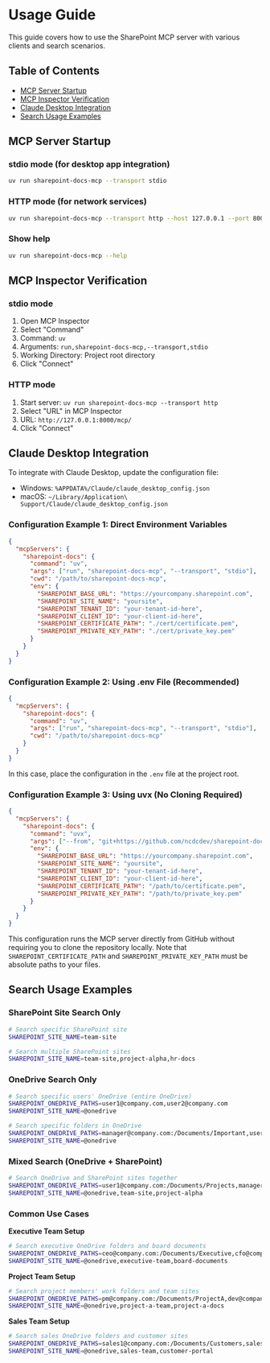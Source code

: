 # Usage Guide

This guide covers how to use the SharePoint MCP server with various clients and search scenarios.

## Table of Contents

- [MCP Server Startup](#mcp-server-startup)
- [MCP Inspector Verification](#mcp-inspector-verification)
- [Claude Desktop Integration](#claude-desktop-integration)
- [Search Usage Examples](#search-usage-examples)

## MCP Server Startup

### stdio mode (for desktop app integration)
```bash
uv run sharepoint-docs-mcp --transport stdio
```

### HTTP mode (for network services)
```bash
uv run sharepoint-docs-mcp --transport http --host 127.0.0.1 --port 8000
```

### Show help
```bash
uv run sharepoint-docs-mcp --help
```

## MCP Inspector Verification

### stdio mode
1. Open MCP Inspector
2. Select "Command"
3. Command: `uv`
4. Arguments: `run,sharepoint-docs-mcp,--transport,stdio`
5. Working Directory: Project root directory
6. Click "Connect"

### HTTP mode
1. Start server: `uv run sharepoint-docs-mcp --transport http`
2. Select "URL" in MCP Inspector
3. URL: `http://127.0.0.1:8000/mcp/`
4. Click "Connect"

## Claude Desktop Integration

To integrate with Claude Desktop, update the configuration file:

- Windows: `%APPDATA%/Claude/claude_desktop_config.json`
- macOS: `~/Library/Application\ Support/Claude/claude_desktop_config.json`

### Configuration Example 1: Direct Environment Variables

```json
{
  "mcpServers": {
    "sharepoint-docs": {
      "command": "uv",
      "args": ["run", "sharepoint-docs-mcp", "--transport", "stdio"],
      "cwd": "/path/to/sharepoint-docs-mcp",
      "env": {
        "SHAREPOINT_BASE_URL": "https://yourcompany.sharepoint.com",
        "SHAREPOINT_SITE_NAME": "yoursite",
        "SHAREPOINT_TENANT_ID": "your-tenant-id-here",
        "SHAREPOINT_CLIENT_ID": "your-client-id-here",
        "SHAREPOINT_CERTIFICATE_PATH": "./cert/certificate.pem",
        "SHAREPOINT_PRIVATE_KEY_PATH": "./cert/private_key.pem"
      }
    }
  }
}
```

### Configuration Example 2: Using .env File (Recommended)

```json
{
  "mcpServers": {
    "sharepoint-docs": {
      "command": "uv",
      "args": ["run", "sharepoint-docs-mcp", "--transport", "stdio"],
      "cwd": "/path/to/sharepoint-docs-mcp"
    }
  }
}
```

In this case, place the configuration in the `.env` file at the project root.

### Configuration Example 3: Using uvx (No Cloning Required)

```json
{
  "mcpServers": {
    "sharepoint-docs": {
      "command": "uvx",
      "args": ["--from", "git+https://github.com/ncdcdev/sharepoint-docs-mcp", "sharepoint-docs-mcp", "--transport", "stdio"],
      "env": {
        "SHAREPOINT_BASE_URL": "https://yourcompany.sharepoint.com",
        "SHAREPOINT_SITE_NAME": "yoursite",
        "SHAREPOINT_TENANT_ID": "your-tenant-id-here",
        "SHAREPOINT_CLIENT_ID": "your-client-id-here",
        "SHAREPOINT_CERTIFICATE_PATH": "/path/to/certificate.pem",
        "SHAREPOINT_PRIVATE_KEY_PATH": "/path/to/private_key.pem"
      }
    }
  }
}
```

This configuration runs the MCP server directly from GitHub without requiring you to clone the repository locally. Note that `SHAREPOINT_CERTIFICATE_PATH` and `SHAREPOINT_PRIVATE_KEY_PATH` must be absolute paths to your files.

## Search Usage Examples

### SharePoint Site Search Only

```bash
# Search specific SharePoint site
SHAREPOINT_SITE_NAME=team-site

# Search multiple SharePoint sites
SHAREPOINT_SITE_NAME=team-site,project-alpha,hr-docs
```

### OneDrive Search Only

```bash
# Search specific users' OneDrive (entire OneDrive)
SHAREPOINT_ONEDRIVE_PATHS=user1@company.com,user2@company.com
SHAREPOINT_SITE_NAME=@onedrive

# Search specific folders in OneDrive
SHAREPOINT_ONEDRIVE_PATHS=manager@company.com:/Documents/Important,user@company.com:/Documents/Projects
SHAREPOINT_SITE_NAME=@onedrive
```

### Mixed Search (OneDrive + SharePoint)

```bash
# Search OneDrive and SharePoint sites together
SHAREPOINT_ONEDRIVE_PATHS=user1@company.com:/Documents/Projects,manager@company.com:/Documents/Important
SHAREPOINT_SITE_NAME=@onedrive,team-site,project-alpha
```

### Common Use Cases

**Executive Team Setup**
```bash
# Search executive OneDrive folders and board documents
SHAREPOINT_ONEDRIVE_PATHS=ceo@company.com:/Documents/Executive,cfo@company.com:/Documents/Finance
SHAREPOINT_SITE_NAME=@onedrive,executive-team,board-documents
```

**Project Team Setup**
```bash
# Search project members' work folders and team sites
SHAREPOINT_ONEDRIVE_PATHS=pm@company.com:/Documents/ProjectA,dev@company.com:/Documents/ProjectA
SHAREPOINT_SITE_NAME=@onedrive,project-a-team,project-a-docs
```

**Sales Team Setup**
```bash
# Search sales OneDrive folders and customer sites
SHAREPOINT_ONEDRIVE_PATHS=sales1@company.com:/Documents/Customers,sales2@company.com:/Documents/Proposals
SHAREPOINT_SITE_NAME=@onedrive,sales-team,customer-portal
```
